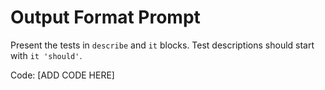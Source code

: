 # Output Format Prompt

Present the tests in `describe` and `it` blocks. Test descriptions should start with `it 'should'`.

Code:
[ADD CODE HERE]